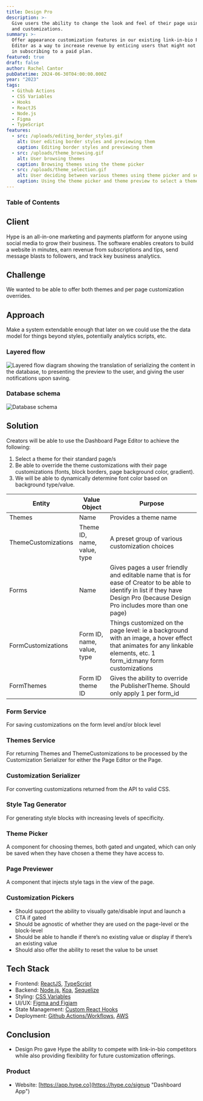 ```yaml
---
title: Design Pro
description: >-
  Give users the ability to change the look and feel of their page using themes
  and customizations.
summary: >-
  Offer appearance customization features in our existing link-in-bio Page
  Editor as a way to increase revenue by enticing users that might not see value
  in subscribing to a paid plan.
featured: true
draft: false
author: Rachel Cantor
pubDatetime: 2024-06-30T04:00:00.000Z
year: "2023"
tags:
  - Github Actions
  - CSS Variables
  - Hooks
  - ReactJS
  - Node.js
  - Figma
  - TypeScript
features:
  - src: /uploads/editing_border_styles.gif
    alt: User editing border styles and previewing them
    caption: Editing border styles and previewing them
  - src: /uploads/theme_browsing.gif
    alt: User browsing themes
    caption: Browsing themes using the theme picker
  - src: /uploads/theme_selection.gif
    alt: User deciding between various themes using theme picker and selecting one
    caption: Using the theme picker and theme preview to select a theme
---
```


### Table of Contents

## Client

Hype is an all-in-one marketing and payments platform for anyone using social media to grow their business. The software enables creators to build a website in minutes, earn revenue from subscriptions and tips, send message blasts to followers, and track key business analytics.

## Challenge

We wanted to be able to offer both themes and per page customization overrides.

## Approach

Make a system extendable enough that later on we could use the the data model for things beyond styles, potentially analytics scripts, etc.

### Layered flow

![Layered flow diagram showing the translation of serializing the content in the database, to presenting the preview to the user, and giving the user notifications upon saving.](/uploads/page_customization_layered_flow.png)

### Database schema

![Database schema](/uploads/database_schema.png)

## Solution

Creators will be able to use the Dashboard Page Editor to achieve the following:

1. Select a theme for their standard page/s
2. Be able to override the theme customizations with their page customizations (fonts, block borders, page background color, gradient).
3. We will be able to dynamically determine font color based on background type/value.

| Entity              | Value Object                | Purpose                                                                                                                                                                           |
| ------------------- | --------------------------- | --------------------------------------------------------------------------------------------------------------------------------------------------------------------------------- |
| Themes              | Name                        | Provides a theme name                                                                                                                                                             |
| ThemeCustomizations | Theme ID, name, value, type | A preset group of various customization choices                                                                                                                                   |
| Forms               | Name                        | Gives pages a user friendly and editable name that is for ease of Creator to be able to identify in list if they have Design Pro (because Design Pro includes more than one page) |
| FormCustomizations  | Form ID, name, value, type  | Things customized on the page level: ie a background with an image, a hover effect that animates for any linkable elements, etc. 1 form_id:many form customizations               |
| FormThemes          | Form ID theme ID            | Gives the ability to override the PublisherTheme. Should only apply 1 per form_id                                                                                                 |

### Form Service

For saving customizations on the form level and/or block level

### Themes Service

For returning Themes and ThemeCustomizations to be processed by the Customization Serializer for either the Page Editor or the Page.

### Customization Serializer

For converting customizations returned from the API to valid CSS.

### Style Tag Generator

For generating style blocks with increasing levels of specificity.

### Theme Picker

A component for choosing themes, both gated and ungated, which can only be saved when they have chosen a theme they have access to.

### Page Previewer

A component that injects style tags in the view of the page.

### Customization Pickers

- Should support the ability to visually gate/disable input and launch a CTA if gated
- Should be agnostic of whether they are used on the page-level or the block-level
- Should be able to handle if there’s no existing value or display if there’s an existing value
- Should also offer the ability to reset the value to be unset

## Tech Stack

- Frontend: [ReactJS](https://reactjs.org/ "React"), [TypeScript](https://www.typescriptlang.org/ "TypeScript")
- Backend: [Node.js](https://nodejs.org "Node.js"), [Koa](https://koajs.com "Koa"), [Sequelize](https://sequelize.org "Sequelize")
- Styling: [CSS Variables](https://developer.mozilla.org/en-US/docs/Web/CSS/Using_CSS_custom_properties "CSS variables")
- UI/UX: [Figma and Figjam](https://figma.com/ "Figma")
- State Management: [Custom React Hooks](https://react.dev/learn/reusing-logic-with-custom-hooks "Custom React Hooks")
- Deployment: [Github Actions/Workflows](https://docs.github.com/en/actions "Github Actions"), [AWS](https://aws.amazon.com "AWS")

## Conclusion

- Design Pro gave Hype the ability to compete with link-in-bio competitors while also providing flexibility for future customization offerings.

### Product

- Website: [https://app.hype.co](https://hype.co/signup "Dashboard App")
